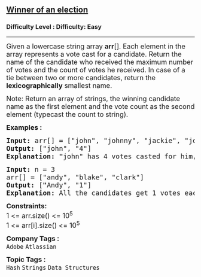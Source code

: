 <h2><a href="https://www.geeksforgeeks.org/problems/winner-of-an-election-where-votes-are-represented-as-candidate-names-1587115621--162858/1?page=1&category=Strings&status=unsolved&sortBy=latest">Winner of an election</a></h2><h3>Difficulty Level : Difficulty: Easy</h3><hr><div class="problems_problem_content__Xm_eO"><p><span style="font-size: 18px;">Given a lowercase string array <strong>arr</strong>[]. Each element in the array represents a vote cast for a candidate. Return the name of the candidate who received the maximum number of votes and the count of votes he received. In case of a tie between two or more candidates, return the <strong>lexicographically</strong> smallest name.<br></span></p>
<p><span style="font-size: 18px;">Note: Return an array of strings, the winning candidate name as the first element and the vote count as the second element (typecast the count to string).</span></p>
<p><span style="font-size: 18px;"><strong>Examples :<br></strong></span></p>
<pre><span style="font-size: 18px;"><strong>Input: </strong>arr[] = ["john", "johnny", "jackie", "johnny", "john", "jackie", "jamie", "jamie", "john", "johnny", "jamie", "johnny", "john"]
<strong>Output: </strong>["john", "4"]<strong>
Explanation: "</strong>john" has 4 votes casted for him, but so does "johnny". "john" is lexicographically smaller, so we print "john" and the votes he received.</span></pre>
<pre><span style="font-size: 18px;"><strong>Input: </strong>n = 3
arr[] = ["andy", "blake", "clark"]
<strong>Output: </strong>[<strong>"</strong>Andy", "1"]<strong>
Explanation: </strong>All the candidates get 1 votes each. We print "andy" as it is lexicographically smaller.</span>
</pre>
<p><span style="font-size: 18px;"><strong>Constraints:</strong><br>1 &lt;= arr.size() &lt;= 10<sup>5<br></sup></span><span style="font-size: 18px;">1 &lt;= arr[i].size() &lt;= 10<sup>5</sup></span></p></div><p><span style=font-size:18px><strong>Company Tags : </strong><br><code>Adobe</code>&nbsp;<code>Atlassian</code>&nbsp;<br><p><span style=font-size:18px><strong>Topic Tags : </strong><br><code>Hash</code>&nbsp;<code>Strings</code>&nbsp;<code>Data Structures</code>&nbsp;